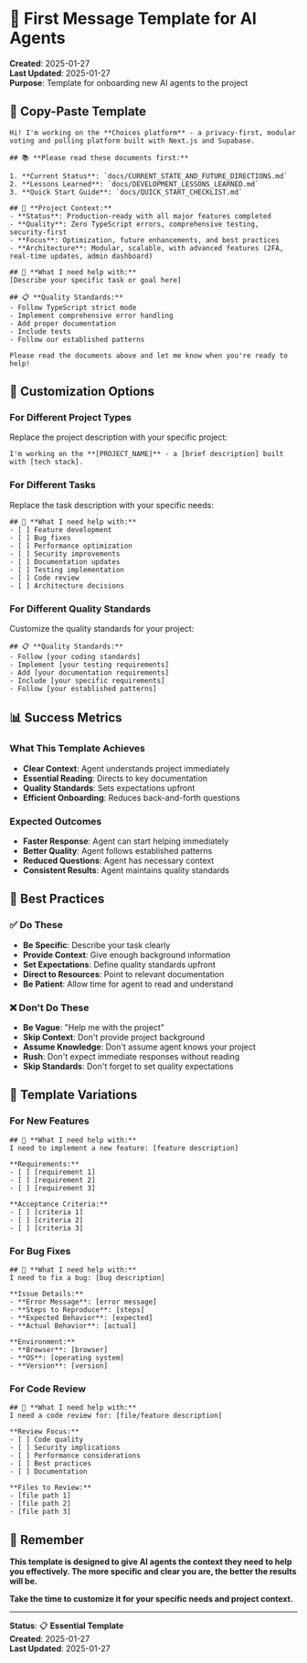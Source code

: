 # 🤖 First Message Template for AI Agents

**Created**: 2025-01-27  
**Last Updated**: 2025-01-27  
**Purpose**: Template for onboarding new AI agents to the project

## 📝 **Copy-Paste Template**

```
Hi! I'm working on the **Choices platform** - a privacy-first, modular voting and polling platform built with Next.js and Supabase.

## 📚 **Please read these documents first:**

1. **Current Status**: `docs/CURRENT_STATE_AND_FUTURE_DIRECTIONS.md`
2. **Lessons Learned**: `docs/DEVELOPMENT_LESSONS_LEARNED.md` 
3. **Quick Start Guide**: `docs/QUICK_START_CHECKLIST.md`

## 🎯 **Project Context:**
- **Status**: Production-ready with all major features completed
- **Quality**: Zero TypeScript errors, comprehensive testing, security-first
- **Focus**: Optimization, future enhancements, and best practices
- **Architecture**: Modular, scalable, with advanced features (2FA, real-time updates, admin dashboard)

## 🚀 **What I need help with:**
[Describe your specific task or goal here]

## 📋 **Quality Standards:**
- Follow TypeScript strict mode
- Implement comprehensive error handling
- Add proper documentation
- Include tests
- Follow our established patterns

Please read the documents above and let me know when you're ready to help!
```

## 🎯 **Customization Options**

### **For Different Project Types**
Replace the project description with your specific project:

```
I'm working on the **[PROJECT_NAME]** - a [brief description] built with [tech stack].
```

### **For Different Tasks**
Replace the task description with your specific needs:

```
## 🚀 **What I need help with:**
- [ ] Feature development
- [ ] Bug fixes
- [ ] Performance optimization
- [ ] Security improvements
- [ ] Documentation updates
- [ ] Testing implementation
- [ ] Code review
- [ ] Architecture decisions
```

### **For Different Quality Standards**
Customize the quality standards for your project:

```
## 📋 **Quality Standards:**
- Follow [your coding standards]
- Implement [your testing requirements]
- Add [your documentation requirements]
- Include [your specific requirements]
- Follow [your established patterns]
```

## 📊 **Success Metrics**

### **What This Template Achieves**
- **Clear Context**: Agent understands project immediately
- **Essential Reading**: Directs to key documentation
- **Quality Standards**: Sets expectations upfront
- **Efficient Onboarding**: Reduces back-and-forth questions

### **Expected Outcomes**
- **Faster Response**: Agent can start helping immediately
- **Better Quality**: Agent follows established patterns
- **Reduced Questions**: Agent has necessary context
- **Consistent Results**: Agent maintains quality standards

## 🎯 **Best Practices**

### **✅ Do These**
- **Be Specific**: Describe your task clearly
- **Provide Context**: Give enough background information
- **Set Expectations**: Define quality standards upfront
- **Direct to Resources**: Point to relevant documentation
- **Be Patient**: Allow time for agent to read and understand

### **❌ Don't Do These**
- **Be Vague**: "Help me with the project"
- **Skip Context**: Don't provide project background
- **Assume Knowledge**: Don't assume agent knows your project
- **Rush**: Don't expect immediate responses without reading
- **Skip Standards**: Don't forget to set quality expectations

## 🚀 **Template Variations**

### **For New Features**
```
## 🚀 **What I need help with:**
I need to implement a new feature: [feature description]

**Requirements:**
- [ ] [requirement 1]
- [ ] [requirement 2]
- [ ] [requirement 3]

**Acceptance Criteria:**
- [ ] [criteria 1]
- [ ] [criteria 2]
- [ ] [criteria 3]
```

### **For Bug Fixes**
```
## 🚀 **What I need help with:**
I need to fix a bug: [bug description]

**Issue Details:**
- **Error Message**: [error message]
- **Steps to Reproduce**: [steps]
- **Expected Behavior**: [expected]
- **Actual Behavior**: [actual]

**Environment:**
- **Browser**: [browser]
- **OS**: [operating system]
- **Version**: [version]
```

### **For Code Review**
```
## 🚀 **What I need help with:**
I need a code review for: [file/feature description]

**Review Focus:**
- [ ] Code quality
- [ ] Security implications
- [ ] Performance considerations
- [ ] Best practices
- [ ] Documentation

**Files to Review:**
- [file path 1]
- [file path 2]
- [file path 3]
```

## 🎯 **Remember**

**This template is designed to give AI agents the context they need to help you effectively. The more specific and clear you are, the better the results will be.**

**Take the time to customize it for your specific needs and project context.**

---

**Status**: 📋 **Essential Template**  
**Created**: 2025-01-27  
**Last Updated**: 2025-01-27
